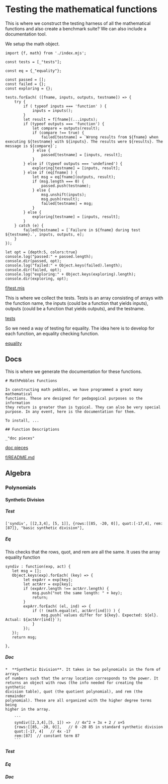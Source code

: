 # Testing the mathematical functions

This is where we construct the testing harness of all the mathematical
functions and also create a benchmark suite? We can also include a
documentation tool. 

We setup the math object.

    import {f, math} from './index.mjs';

    const tests = [_"tests"];

    const eq = {_"equality"};

    const passed = [];
    const failed = {};
    const exploring = {};

    tests.forEach( ([fname, inputs, outputs, testname]) => {
        try {
            if ( typeof inputs === 'function' ) { 
                inputs = inputs();
            }
            let result = f[fname](...inputs);
            if (typeof outputs === 'function') {
                let compare = outputs(result);
                if (compare !== true) {
                    failed[testname] = `Wrong results from ${fname} when executing ${testname} with ${inputs}. The results were ${results}. The message is ${compare}`;
                } else {
                    passed[testname] = [inputs, result];
                }
            } else if (typeof outputs === 'undefined') {
                exploring[testname] = [inputs, result];
            } else if (eq[fname] ) {
                let msg = eq[fname](outputs, result);
                if (msg.length === 0) {
                    passed.push(testname);
                } else {
                    msg.unshift(inputs);
                    msg.push(result);
                    failed[testname] = msg;
                }
            } else {
                exploring[testname] = [inputs, result];
            }
        } catch (e) {
            failed[testname] = [`Failure in ${fname} during test ${testname}.`, inputs, outputs, e];
        }
    });

    let opt = {depth:5, colors:true}
    console.log("passed:" + passed.length);
    console.dir(passed, opt);
    console.log("failed:" + Object.keys(failed).length);
    console.dir(failed, opt);
    console.log("exploring:" + Object.keys(exploring).length);
    console.dir(exploring, opt);

[f/test.mjs](# "save:")


This is where we collect the tests. Tests is an array consisting of arrays
with the function name, the inputs (could be a function that yields inputs),
outputs (could be a function that yields outputs), and the testname. 

[tests](#test "h5: |.join \n")


So we need a way of testing for equality. The idea here is to develop for each
function, an equality checking function.

[equality](#eq "h5: |.join \n")


## Docs

This is where we generate the documentation for these functions. 

    # MathPebbles Functions

    In constructing math pebbles, we have programmed a great many mathematical
    functions. These are designed for pedagogical purposes so the information
    they return is greater than is typical. They can also be very special
    purpose. In any event, here is the documentation for them. 

    To install, ...

    ## Function Descriptions

    _"doc pieces"

[doc pieces](#doc "h5: | .join \n")

[f/README.md](# "save:")



## Algebra

### Polynomials



#### Synthetic Division


##### Test

    ['syndiv', [[2,3,4], [5, 1]], {rows:[[85, -20, 0]], quot:[-17,4], rem:[87]}, "basic synthetic division"], 
                


##### Eq

This checks that the rows, quot, and rem are all the same. It uses the array
equality function

    syndiv : function(exp, act) {
       let msg = [];
       Object.keys(exp).forEach( (key) => {
            let expArr = exp[key];
            let actArr = exp[key];
            if (expArr.length !== actArr.length) {
                msg.push("not the same length: " + key);
                return;
            }
            expArr.forEach( (el, ind) => {
                if (! (math.equal(el, actArr[ind])) ) {
                    msg.push(`values differ for ${key}. Expected: ${el}.  Actual: ${actArr[ind]}`);
                }
            });
       });
       return msg;

    },


##### Doc

    *  **Synthetic Division**. It takes in two polynomials in the form of arrays
    of numbers such that the array location corresponds to the power. It
    returns an object with rows (the info needed for creating the synthetic
    division table), quot (the quotient polynomial), and rem (the remainder
    polynomial). These are all organized with the higher degree terms being
    higher in the array. 

        ```
        syndiv([2,3,4],[5, 1]) =>  // 4x^2 + 3x + 2 / x+5
        {rows:[[85, -20, 0]],   // 0 -20 85 in standard synthetic division
        quot:[-17, 4]   // 4x -17
        rem:[87]  // constant term 87
        ```


##### Test 

##### Eq

##### Doc
